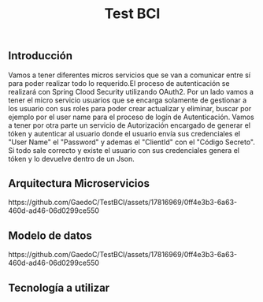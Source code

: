 <!DOCTYPE html>
<html>
   <head>
   </head>
   <body>
      <header>
         <h1>Test BCI</h1>
      </header>
         <h2>Introducción</h2>
         <p>Vamos a tener diferentes micros servicios que se van a comunicar entre sí para poder realizar todo lo requerido.El proceso de autenticación se realizará con Spring Clood Security utilizando OAuth2.
         Por un lado vamos a tener el micro servicio usuarios que se encarga solamente de gestionar a los usuario con sus roles para poder crear actualizar y eliminar, buscar por ejemplo por el user name para el proceso de logín de Autenticación. Vamos a tener por otra parte un servicio de Autorización encargado de generar el tóken y autenticar al usuario donde el usuario envía sus credenciales el "User Name" el "Password" y ademas el "ClientId" con el "Código Secreto". Si todo sale correcto y existe el usuario con sus credenciales genera el tóken y lo devuelve dentro de un Json.</p>
          <h2>Arquitectura Microservicios</h2>
        <p>https://github.com/GaedoC/TestBCI/assets/17816969/0ff4e3b3-6a63-460d-ad46-06d0299ce550</p>
         <h2>Modelo de datos</h2>
        <p>https://github.com/GaedoC/TestBCI/assets/17816969/0ff4e3b3-6a63-460d-ad46-06d0299ce550</p>
         <h2>Tecnología a utilizar</h2>
        <p></p>
      <footer>
      </footer>
   </body>
</html>
